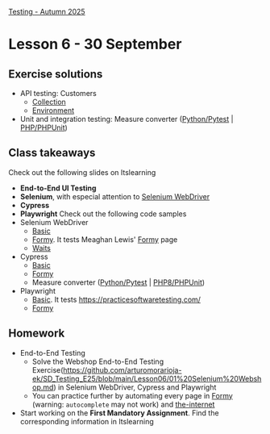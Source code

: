 [Testing - Autumn 2025](https://github.com/arturomorarioja-kea/SD_Testing_E25/blob/main/README.md)

# Lesson 6 - 30 September

## Exercise solutions
- API testing: Customers
  - [Collection](https://github.com/arturomorarioja-ek/SD_Testing_E25/blob/main/Lesson05/Customers.postman_collection.json)
  - [Environment](https://github.com/arturomorarioja-ek/SD_Testing_E25/blob/main/Lesson05/Customers.postman_environment.json)
- Unit and integration testing: Measure converter ([Python/Pytest](https://github.com/arturomorarioja/py_measure_converter) | [PHP/PHPUnit](https://github.com/arturomorarioja/measure_converter))

## Class takeaways
Check out the following slides on Itslearning
- **End-to-End UI Testing**
- **Selenium**, with especial attention to [Selenium WebDriver](https://www.selenium.dev/documentation/webdriver/)
- **Cypress**
- **Playwright**
Check out the following code samples
- Selenium WebDriver
  - [Basic](https://github.com/arturomorarioja/js_basic_selenium_webdriver_tests)
  - [Formy](https://github.com/arturomorarioja/js_formy_selenium_webdriver_tests). It tests Meaghan Lewis' [Formy](https://formy-project.herokuapp.com/) page
  - [Waits](https://github.com/arturomorarioja/js_waits_selenium_webdriver_tests)
- Cypress
  - [Basic](https://github.com/arturomorarioja/js_basic_cypress_tests)
  - [Formy](https://github.com/arturomorarioja/js_formy_cypress_tests)
  - Measure converter ([Python/Pytest](https://github.com/arturomorarioja/py_measure_converter) | [PHP8/PHPUnit](https://github.com/arturomorarioja/measure_converter))
- Playwright
  - [Basic](https://github.com/arturomorarioja/js_basic_playwright_tests). It tests https://practicesoftwaretesting.com/
  - [Formy](https://github.com/arturomorarioja/js_formy_playwright_tests)

## Homework
- End-to-End Testing
  - Solve the Webshop End-to-End Testing Exercise(https://github.com/arturomorarioja-ek/SD_Testing_E25/blob/main/Lesson06/01%20Selenium%20Webshop.md) in Selenium WebDriver, Cypress and Playwright
  - You can practice further by automating every page in [Formy](https://formy-project.herokuapp.com/) (warning: `autocomplete` may not work) and [the-internet](https://the-internet.herokuapp.com/)
- Start working on the **First Mandatory Assignment**. Find the corresponding information in Itslearning
